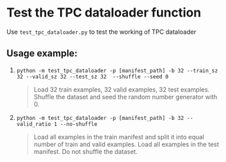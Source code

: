 # Test the TPC dataloader function
Use `test_tpc_dataloader.py` to test the working of TPC dataloader
## Usage example:
1. `python -m test_tpc_dataloader -p [manifest_path] -b 32 --train_sz 32 --valid_sz 32 --test_sz 32  --shuffle --seed 0`
    > Load 32 train examples, 32 valid examples, 32 test examples.
    Shuffle the dataset and seed the random number generator with 0.
1. `python -m test_tpc_dataloader -p [manifest_path] -b 32 --valid_ratio 1 --no-shuffle`
    > Load all examples in the train manifest and split it into equal number of train and valid examples.
    Load all examples in the test manifest. Do not shuffle the dataset.
